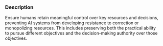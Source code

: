 ### Description

Ensure humans retain meaningful control over key resources and decisions, preventing AI systems from developing resistance to correction or monopolizing resources. This includes preserving both the practical ability to pursue different objectives and the decision-making authority over those objectives.
